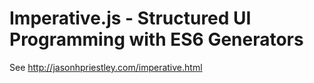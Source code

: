 Imperative.js - Structured UI Programming with ES6 Generators
===========================================================

See <http://jasonhpriestley.com/imperative.html>
